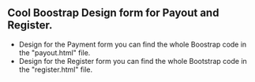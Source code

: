 ## Cool Boostrap Design form for Payout and Register.

- Design for the Payment form you can find the whole Boostrap code in the "payout.html" file.
- Design for the Register form you can find the whole Bootstrap code in the "register.html" file. 



